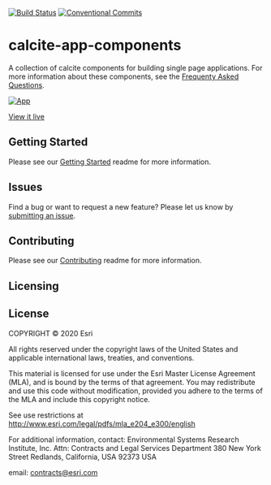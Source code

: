 [![Build Status](https://travis-ci.com/Esri/calcite-app-components.svg?branch=master)](https://travis-ci.com/Esri/calcite-app-components)
[![Conventional Commits](https://img.shields.io/badge/Conventional%20Commits-1.0.0-yellow.svg)](https://conventionalcommits.org)

# calcite-app-components

A collection of calcite components for building single page applications. For more information about these components, see the [Frequenty Asked Questions](FAQ.md).

[![App](https://user-images.githubusercontent.com/1231455/68511307-8155fe80-022a-11ea-8c27-a5bc331bacab.png)​](https://esri.github.io/calcite-app-components/)

[View it live](https://esri.github.io/calcite-app-components/)

## Getting Started

Please see our [Getting Started](GETTING_STARTED.md) readme for more information.

## Issues

Find a bug or want to request a new feature? Please let us know by [submitting an issue](https://github.com/Esri/calcite-app-components/issues/new/choose).

## Contributing

Please see our [Contributing](CONTRIBUTING.md) readme for more information.

## Licensing

## License

COPYRIGHT © 2020 Esri

All rights reserved under the copyright laws of the United States and applicable international laws, treaties, and conventions.

This material is licensed for use under the Esri Master License Agreement (MLA), and is bound by the terms of that agreement. You may redistribute and use this code without modification, provided you adhere to the terms of the MLA and include this copyright notice.

See use restrictions at http://www.esri.com/legal/pdfs/mla_e204_e300/english

For additional information, contact: Environmental Systems Research Institute, Inc. Attn: Contracts and Legal Services Department 380 New York Street Redlands, California, USA 92373 USA

email: contracts@esri.com

